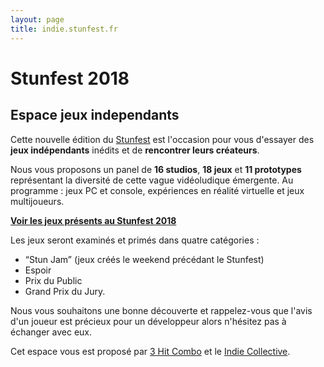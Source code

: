 ```yaml
---
layout: page
title: indie.stunfest.fr
---
```


# Stunfest 2018

## Espace jeux independants

Cette nouvelle édition du [Stunfest](http://www.stunfest.com) est l'occasion pour vous d'essayer des **jeux indépendants** inédits et de **rencontrer leurs créateurs**.

Nous vous proposons un panel de **16 studios**, **18 jeux** et **11 prototypes** représentant la diversité de cette vague vidéoludique émergente.
Au programme : jeux PC et console, expériences en réalité virtuelle et jeux multijoueurs.

**[Voir les jeux présents au Stunfest 2018](/2018/)**

<!-- **[Découvrez bientôt le bundle des jeux indépendants présentés ! ](https://stunfest.itch.io)** -->

Les jeux seront examinés et primés dans quatre catégories :

- “Stun Jam” (jeux créés le weekend précédant le Stunfest)
- Espoir
- Prix du Public
- Grand Prix du Jury.

Nous vous souhaitons une bonne découverte et rappelez-vous que l'avis d'un joueur est précieux pour un développeur alors n'hésitez pas à échanger avec eux.

Cet espace vous est proposé par [3 Hit Combo](http://www.3hitcombo.fr/) et le [Indie Collective](https://indieco.xyz/).
